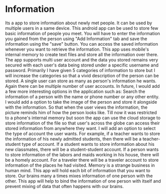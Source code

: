 # Information
Its a app to store information about newly met people. It can be used by multiple users in a same device.
This android app can be used to store few basic information of people you meet. 
You will have to enter the information you gained from the person using "Add Information" tab and save the information using the "save" button. 
You can access the saved information whenever you want to retrieve the information. 
This app uses mobile's internal memory to create text files and store all the information over there. 
The app supports multi user account and the data you stored remains very secured with each user's data being stored under a specific username and password. 
Primarily I have given 5 categories of information to store but I will increase the categories so that a vivid description of the person can be stored. 
A single user can store as many as person's information he wants. Again there can be multiple number of user accounts. 
In future, I would add a few more interesting options in the application such as: Search the information of a person with the name or phone number or any other entity. 
I would add a option to take the image of the person and store it alongside with the information. So that when the user views the information, the picture reminds him of how the person looks like. 
Till now it was restricted to a phone's internal memory but soon the app can use the cloud storage to store information of the file so that user's across the globe can access their stored information from anywhere they want. 
I will add an option to select the type of account the user wants. For example, if a teacher wants to store the information of his newly admitted students, then there will be a teacher-student type of account. 
If a student wants to store information about his new classmates, there will be a student-student account. If a person wants to store information of the labors and maids working in his house, there will be a homely account. 
For a traveler there will be a traveler account to store information of the places he had visited.
Memory is a strange business in human mind. This app will hold each bit of information that you want to store. 
Our brains many a times mixes information of one person with the other. 
This app will help to bind the information of one person with itself and prevent mixing of data that often happens with our brains.
